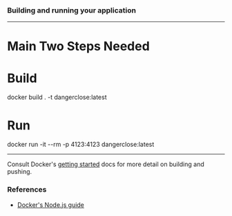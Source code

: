### Building and running your application

---------------------------------------------------

# Main Two Steps Needed

# Build
docker build . -t dangerclose:latest

# Run
docker run -it --rm -p 4123:4123 dangerclose:latest

----------------------------------------------------

Consult Docker's [getting started](https://docs.docker.com/go/get-started-sharing/)
docs for more detail on building and pushing.

### References
* [Docker's Node.js guide](https://docs.docker.com/language/nodejs/)
